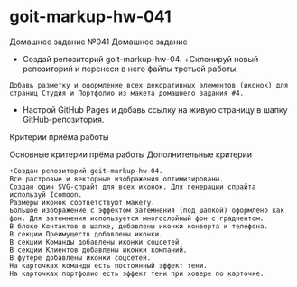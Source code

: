 # goit-markup-hw-041

Домашнее задание №041
Домашнее задание

   + Создай репозиторий goit-markup-hw-04.
    +Склонируй новый репозиторий и перенеси в него файлы третьей работы.
    
    Добавь разметку и оформление всех декоративных элементов (иконок) для страниц Студия и Портфолио из макета домашнего задания #4.
  
   + Настрой GitHub Pages и добавь ссылку на живую страницу в шапку GitHub-репозитория.

Критерии приёма работы

Основные критерии прёма работы
Дополнительные критерии

    +Создан репозиторий goit-markup-hw-04.
    Все растровые и векторные изображения оптимизированы.
    Создан один SVG-спрайт для всех иконок. Для генерации спрайта используй Icomoon.
    Размеры иконок соответствуют макету.
    Большое изображение с эффектом затемнения (под шапкой) оформлено как фон. Для затемнения используется многослойный фон с градиентом.
    В блоке Контактов в шапке, добавлены иконки конверта и телефона.
    В секции Преимуществ добавлены иконки.
    В секции Команды добавлены иконки соцсетей.
    В секции Клиентов добавлены иконки компаний.
    В футере добавлены иконки соцсетей.
    На карточках команды есть постоянный эффект тени.
    На карточках портфолио есть эффект тени при ховере по карточке.

